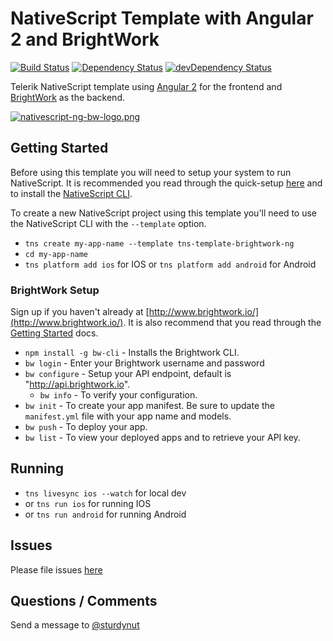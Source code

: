 # NativeScript Template with Angular 2 and BrightWork

[![Build Status](https://travis-ci.org/sturdynut/tns-template-brightwork-ng.svg?branch=master)](https://travis-ci.org/sturdynut/tns-template-brightwork-ng) 
[![Dependency Status](https://david-dm.org/sturdynut/tns-template-brightwork-ng.svg)](https://david-dm.org/sturdynut/tns-template-brightwork-ng) 
[![devDependency Status](https://david-dm.org/sturdynut/tns-template-brightwork-ng/dev-status.png)](https://david-dm.org/sturdynut/tns-template-brightwork-ng?type=dev)

Telerik NativeScript template using [Angular 2](angular.io) for the frontend and [BrightWork](http://www.brightwork.io/) as the backend.

[![nativescript-ng-bw-logo.png](https://s20.postimg.org/cu4arjfxp/nativescript_ng_bw_logo.png)](https://postimg.org/image/ntpi356cp/)

## Getting Started

Before using this template you will need to setup your system to run NativeScript.  It is recommended you 
read through the quick-setup [here](http://docs.nativescript.org/start/quick-setup) and to install the [NativeScript CLI](https://github.com/NativeScript/nativescript-cli).

To create a new NativeScript project using this template you'll need to use the NativeScript CLI with the `--template` option.

* `tns create my-app-name --template tns-template-brightwork-ng`
* `cd my-app-name`
* `tns platform add ios` for IOS or `tns platform add android` for Android

### BrightWork Setup

Sign up if you haven't already at [http://www.brightwork.io/](http://www.brightwork.io/). It is also recommend that you read through the [Getting Started](http://www.brightwork.io/#/docs/main/gettingstarted) docs.

* `npm install -g bw-cli` - Installs the Brightwork CLI.
* `bw login` - Enter your Brightwork username and password
* `bw configure` - Setup your API endpoint, default is "http://api.brightwork.io".
  * `bw info` - To verify your configuration.
* `bw init` - To create your app manifest.  Be sure to update the `manifest.yml` file with your app name and models.
* `bw push` - To deploy your app.
* `bw list` - To view your deployed apps and to retrieve your API key.

## Running

* `tns livesync ios --watch` for local dev
* or `tns run ios` for running IOS
* or `tns run android` for running Android

## Issues

Please file issues [here](https://github.com/sturdynut/tns-template-brightwork-ng/issues)

## Questions / Comments

Send a message to [@sturdynut](https://twitter.com/sturdynut)
